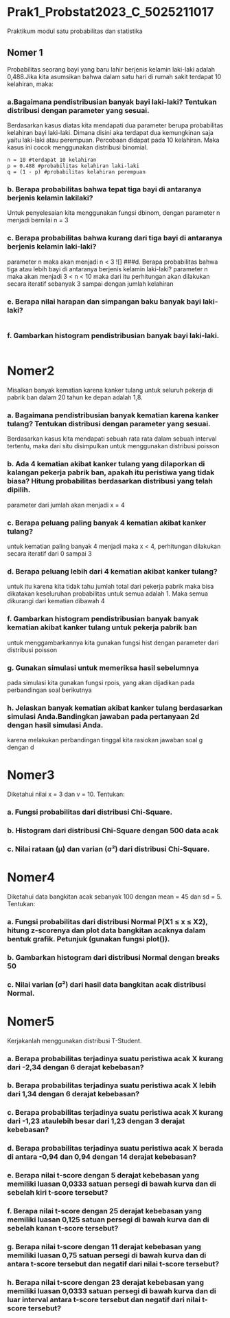 # Prak1_Probstat2023_C_5025211017
Praktikum modul satu probabilitas dan statistika 

## Nomer 1
Probabilitas seorang bayi yang baru lahir berjenis kelamin laki-laki adalah 0,488.Jika kita asumsikan bahwa dalam satu hari di rumah sakit terdapat 10 kelahiran,
maka:
### a.Bagaimana pendistribusian banyak bayi laki-laki? Tentukan distribusi dengan parameter yang sesuai.
Berdasarkan kasus diatas kita mendapati dua parameter berupa probabilitas kelahiran bayi laki-laki. Dimana disini aka terdapat dua kemungkinan saja yaitu laki-laki atau perempuan. Percobaan didapat pada 10 kelahiran. Maka kasus ini cocok menggunakan distribusi binomial.
```
n = 10 #terdapat 10 kelahiran
p = 0.488 #probabilitas kelahiran laki-laki
q = (1 - p) #probabilitas kelahiran perempuan
```

### b. Berapa probabilitas bahwa tepat tiga bayi di antaranya berjenis kelamin lakilaki?
Untuk penyelesaian kita menggunakan fungsi dbinom, dengan parameter n menjadi bernilai n = 3
![]()

### c. Berapa probabilitas bahwa kurang dari tiga bayi di antaranya berjenis kelamin laki-laki?
parameter n maka akan menjadi n < 3
![]
###d. Berapa probabilitas bahwa tiga atau lebih bayi di antaranya berjenis kelamin laki-laki?
parameter n maka akan menjadi 3 < n < 10
maka dari itu perhitungan akan dilakukan secara iteratif sebanyak 3 sampai dengan jumlah kelahiran
![]()

### e. Berapa nilai harapan dan simpangan baku banyak bayi laki-laki?
![]()

### f. Gambarkan histogram pendistribusian banyak bayi laki-laki.
![]()

# Nomer2
Misalkan banyak kematian karena kanker tulang untuk seluruh pekerja di pabrik ban dalam 20 tahun ke depan adalah 1,8.
### a. Bagaimana pendistribusian banyak kematian karena kanker tulang? Tentukan distribusi dengan parameter yang sesuai.
Berdasarkan kasus kita mendapati sebuah rata rata dalam sebuah interval tertentu, maka dari situ disimpulkan untuk menggunakan distribusi poisson
### b. Ada 4 kematian akibat kanker tulang yang dilaporkan di kalangan pekerja pabrik ban, apakah itu peristiwa yang tidak biasa? Hitung probabilitas berdasarkan distribusi yang telah dipilih.
parameter dari jumlah akan menjadi x = 4 
### c. Berapa peluang paling banyak 4 kematian akibat kanker tulang?
untuk kematian paling banyak 4 menjadi maka x < 4, perhitungan dilakukan secara iteratif dari 0 sampai 3
### d. Berapa peluang lebih dari 4 kematian akibat kanker tulang?
untuk itu karena kita tidak tahu jumlah total dari pekerja pabrik maka bisa dikatakan keseluruhan probabilitas untuk semua adalah 1. Maka semua dikurangi dari kematian dibawah 4
### f. Gambarkan histogram pendistribusian banyak banyak kematian akibat kanker tulang untuk pekerja pabrik ban
untuk menggambarkannya kita gunakan fungsi hist dengan parameter dari distribusi poisson
### g. Gunakan simulasi untuk memeriksa hasil sebelumnya
pada simulasi kita gunakan fungsi rpois, yang akan dijadikan pada perbandingan soal berikutnya
### h. Jelaskan banyak kematian akibat kanker tulang berdasarkan simulasi Anda.Bandingkan jawaban pada pertanyaan 2d dengan hasil simulasi Anda.
karena melakukan perbandingan tinggal kita rasiokan jawaban soal g dengan d

# Nomer3
Diketahui nilai x = 3 dan v = 10. Tentukan:
### a. Fungsi probabilitas dari distribusi Chi-Square.

### b. Histogram dari distribusi Chi-Square dengan 500 data acak

### c. Nilai rataan (μ) dan varian (σ²) dari distribusi Chi-Square.

# Nomer4
Diketahui data bangkitan acak sebanyak 100 dengan mean = 45 dan sd = 5.
Tentukan:

### a. Fungsi probabilitas dari distribusi Normal P(X1 ≤ x ≤ X2), hitung z-scorenya dan plot data bangkitan acaknya dalam bentuk grafik. Petunjuk (gunakan fungsi plot()).

### b. Gambarkan histogram dari distribusi Normal dengan breaks 50

### c. Nilai varian (σ²) dari hasil data bangkitan acak distribusi Normal.


# Nomer5
Kerjakanlah menggunakan distribusi T-Student.

### a. Berapa probabilitas terjadinya suatu peristiwa acak X kurang dari -2,34 dengan 6 derajat kebebasan?

### b. Berapa probabilitas terjadinya suatu peristiwa acak X lebih dari 1,34 dengan 6 derajat kebebasan?

### c. Berapa probabilitas terjadinya suatu peristiwa acak X kurang dari -1,23 ataulebih besar dari 1,23 dengan 3 derajat kebebasan?

### d. Berapa probabilitas terjadinya suatu peristiwa acak X berada di antara -0,94 dan 0,94 dengan 14 derajat kebebasan?

### e. Berapa nilai t-score dengan 5 derajat kebebasan yang memiliki luasan 0,0333 satuan persegi di bawah kurva dan di sebelah kiri t-score tersebut?

### f. Berapa nilai t-score dengan 25 derajat kebebasan yang memiliki luasan 0,125 satuan persegi di bawah kurva dan di sebelah kanan t-score tersebut?

### g. Berapa nilai t-score dengan 11 derajat kebebasan yang memiliki luasan 0,75 satuan persegi di bawah kurva dan di antara t-score tersebut dan negatif dari nilai t-score tersebut?

### h. Berapa nilai t-score dengan 23 derajat kebebasan yang memiliki luasan 0,0333 satuan persegi di bawah kurva dan di luar interval antara t-score tersebut dan negatif dari nilai t-score tersebut?





